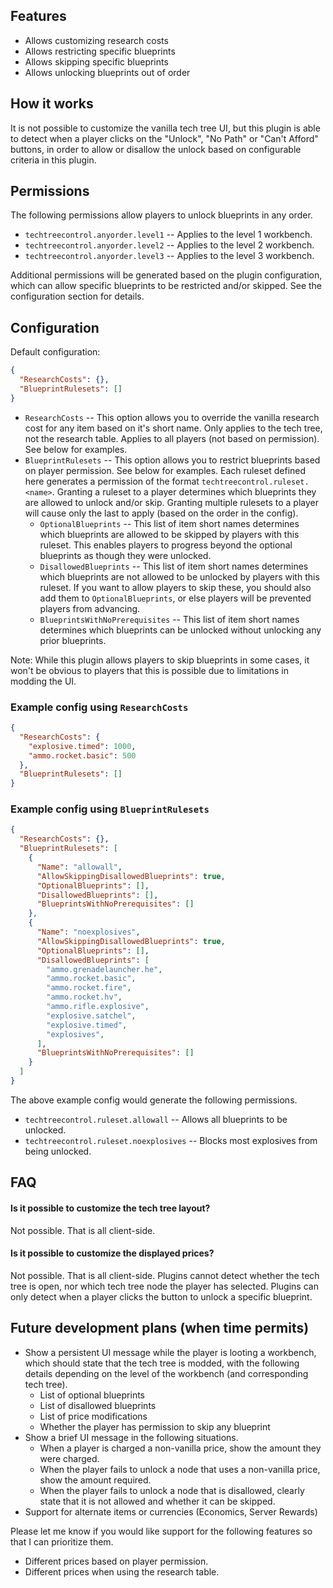 ## Features

- Allows customizing research costs
- Allows restricting specific blueprints
- Allows skipping specific blueprints
- Allows unlocking blueprints out of order

## How it works

It is not possible to customize the vanilla tech tree UI, but this plugin is able to detect when a player clicks on the "Unlock", "No Path" or "Can't Afford" buttons, in order to allow or disallow the unlock based on configurable criteria in this plugin.

## Permissions

The following permissions allow players to unlock blueprints in any order.

- `techtreecontrol.anyorder.level1` -- Applies to the level 1 workbench.
- `techtreecontrol.anyorder.level2` -- Applies to the level 2 workbench.
- `techtreecontrol.anyorder.level3` -- Applies to the level 3 workbench.

Additional permissions will be generated based on the plugin configuration, which can allow specific blueprints to be restricted and/or skipped. See the configuration section for details.

## Configuration

Default configuration:

```json
{
  "ResearchCosts": {},
  "BlueprintRulesets": []
}
```

- `ResearchCosts` -- This option allows you to override the vanilla research cost for any item based on it's short name. Only applies to the tech tree, not the research table. Applies to all players (not based on permission). See below for examples.
- `BlueprintRulesets` -- This option allows you to restrict blueprints based on player permission. See below for examples. Each ruleset defined here generates a permission of the format `techtreecontrol.ruleset.<name>`. Granting a ruleset to a player determines which blueprints they are allowed to unlock and/or skip. Granting multiple rulesets to a player will cause only the last to apply (based on the order in the config).
  - `OptionalBlueprints` -- This list of item short names determines which blueprints are allowed to be skipped by players with this ruleset. This enables players to progress beyond the optional blueprints as though they were unlocked.
  - `DisallowedBlueprints` -- This list of item short names determines which blueprints are not allowed to be unlocked by players with this ruleset. If you want to allow players to skip these, you should also add them to `OptionalBlueprints`, or else players will be prevented players from advancing.
  - `BlueprintsWithNoPrerequisites` -- This list of item short names determines which blueprints can be unlocked without unlocking any prior blueprints.

Note: While this plugin allows players to skip blueprints in some cases, it won't be obvious to players that this is possible due to limitations in modding the UI.

### Example config using `ResearchCosts`

```json
{
  "ResearchCosts": {
    "explosive.timed": 1000,
    "ammo.rocket.basic": 500
  },
  "BlueprintRulesets": []
}
```

### Example config using `BlueprintRulesets`

```json
{
  "ResearchCosts": {},
  "BlueprintRulesets": [
    {
      "Name": "allowall",
      "AllowSkippingDisallowedBlueprints": true,
      "OptionalBlueprints": [],
      "DisallowedBlueprints": [],
      "BlueprintsWithNoPrerequisites": []
    },
    {
      "Name": "noexplosives",
      "AllowSkippingDisallowedBlueprints": true,
      "OptionalBlueprints": [],
      "DisallowedBlueprints": [
        "ammo.grenadelauncher.he",
        "ammo.rocket.basic",
        "ammo.rocket.fire",
        "ammo.rocket.hv",
        "ammo.rifle.explosive",
        "explosive.satchel",
        "explosive.timed",
        "explosives",
      ],
      "BlueprintsWithNoPrerequisites": []
    }
  ]
}
```

The above example config would generate the following permissions.
- `techtreecontrol.ruleset.allowall` -- Allows all blueprints to be unlocked.
- `techtreecontrol.ruleset.noexplosives` -- Blocks most explosives from being unlocked.

## FAQ

#### Is it possible to customize the tech tree layout?

Not possible. That is all client-side.

#### Is it possible to customize the displayed prices?

Not possible. That is all client-side. Plugins cannot detect whether the tech tree is open, nor which tech tree node the player has selected. Plugins can only detect when a player clicks the button to unlock a specific blueprint.

## Future development plans (when time permits)

- Show a persistent UI message while the player is looting a workbench, which should state that the tech tree is modded, with the following details depending on the level of the workbench (and corresponding tech tree).
  - List of optional blueprints
  - List of disallowed blueprints
  - List of price modifications
  - Whether the player has permission to skip any blueprint
- Show a brief UI message in the following situations.
  - When a player is charged a non-vanilla price, show the amount they were charged.
  - When the player fails to unlock a node that uses a non-vanilla price, show the amount required.
  - When the player fails to unlock a node that is disallowed, clearly state that it is not allowed and whether it can be skipped.
- Support for alternate items or currencies (Economics, Server Rewards)

Please let me know if you would like support for the following features so that I can prioritize them.
- Different prices based on player permission.
- Different prices when using the research table.
